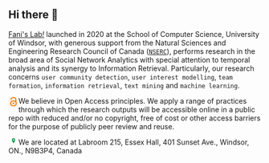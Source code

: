 ## Hi there 👋
[Fani's Lab<em>!</em>](https://fani-lab.github.io) launched in 2020 at the School of Computer Science, University of Windsor, with generous support from the Natural Sciences and Engineering Research Council of Canada ([``NSERC``](https://www.nserc-crsng.gc.ca/Professors-Professeurs/Grants-Subs/DGIGP-PSIGP_eng.asp)), performs research in the broad area of Social Network Analytics with special attention to temporal analysis and its synergy to Information Retrieval. Particularly, our research concerns ``user community detection``, ``user interest modelling``, ``team formation``, ``information retrieval``, ``text mining`` and ``machine learning``.

<img align="left" src="./profile/open_access.jpg" width="20" height="20"> We believe in Open Access principles. We apply a range of practices through which the research outputs will be accessible online in a public repo with reduced and/or no copyright, free of cost or other access barriers for the purpose of publicly peer review and reuse.

<img align="left" src="./profile/home.png" width="20" > We are located at Labroom 215, Essex Hall, 401 Sunset Ave., Windsor, ON., N9B3P4, Canada

<!--
🙋‍♀️ A short introduction - what is your organization all about?
👩‍💻 Useful resources - where can the community find your docs? Is there anything else the community should know?
🍿 Fun facts - what does your team eat for breakfast?
🧙 Remember, you can do mighty things with the power of [Markdown](https://guides.github.com/features/mastering-markdown/)
-->
